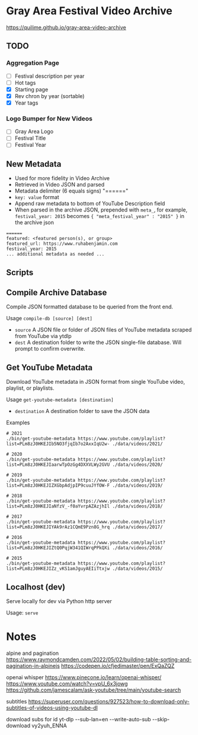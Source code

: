 # Gray Area Festival Video Archive

https://quilime.github.io/gray-area-video-archive


## TODO

### Aggregation Page

  - [ ] Festival description per year
  - [ ] Hot tags
  - [x] Starting page
  - [x] Rev chron by year (sortable)
  - [x] Year tags

### Logo Bumper for New Videos

  - [ ] Gray Area Logo
  - [ ] Festival Title
  - [ ] Festival Year

## New Metadata

  - Used for more fidelity in Video Archive
  - Retrieved in Video JSON and parsed
  - Metadata delimiter (6 equals signs) "======"
  - `key: value` format
  - Append raw metadata to bottom of YouTube Description field
  - When parsed in the archive JSON, prepended with `meta_`, for example, `festival_year: 2015` becomes `{ "meta_festival_year" : "2015" }` in the archive json

```
======
featured: <featured person(s), or group>
featured_url: https://www.ruhabenjamin.com
festival_year: 2015
... additional metadata as needed ...
```

## Scripts

## Compile Archive Database

Compile JSON formatted database to be queried from the front end.

Usage `compile-db [source] [dest]`

- `source` A JSON file or folder of JSON files of YouTube metadata scraped from YouTube via ytdlp
- `dest` A destination folder to write the JSON single-file database. Will prompt to confirm overwrite.

## Get YouTube Metadata

Download YouTube metadata in JSON format from single YouTube video, playlist, or playlists.

Usage `get-youtube-metadata [destination]`

- `destination` A destination folder to save the JSON data

Examples
```
# 2021
./bin/get-youtube-metadata https://www.youtube.com/playlist?list=PLm8zJ0HKEJIb5NO3fjqIb7o2AxxIqU2w- ./data/videos/2021/

# 2020
./bin/get-youtube-metadata https://www.youtube.com/playlist?list=PLm8zJ0HKEJIaarwTpOzGg4DXXVLWy2GVU ./data/videos/2020/

# 2019
./bin/get-youtube-metadata https://www.youtube.com/playlist?list=PLm8zJ0HKEJIZXGbpAdjpIP9cuuJYfOW-F ./data/videos/2019/

# 2018
./bin/get-youtube-metadata https://www.youtube.com/playlist?list=PLm8zJ0HKEJIaNfzV_-f0aYvrpAZAzjhIl ./data/videos/2018/

# 2017
./bin/get-youtube-metadata https://www.youtube.com/playlist?list=PLm8zJ0HKEJIYAk9rAz1CQmE9Pzn8G_hrq ./data/videos/2017/

# 2016
./bin/get-youtube-metadata https://www.youtube.com/playlist?list=PLm8zJ0HKEJIZtQ0PqjW341QIWrqPPkQXi ./data/videos/2016/

# 2015
./bin/get-youtube-metadata https://www.youtube.com/playlist?list=PLm8zJ0HKEJIZz_vKS1amJguyAEIiTtxjw ./data/videos/2015/
```

## Localhost (dev)

Serve locally for dev via Python http server

Usage: `serve`


# Notes

alpine and pagination
https://www.raymondcamden.com/2022/05/02/building-table-sorting-and-pagination-in-alpinejs
https://codepen.io/cfjedimaster/pen/ExQaZQZ

openai whisper
https://www.pinecone.io/learn/openai-whisper/
https://www.youtube.com/watch?v=vpU_6x3jowg
https://github.com/jamescalam/ask-youtube/tree/main/youtube-search

subtitles
https://superuser.com/questions/927523/how-to-download-only-subtitles-of-videos-using-youtube-dl

download subs for id
yt-dlp --sub-lan=en --write-auto-sub --skip-download vy2yuh_ENNA
